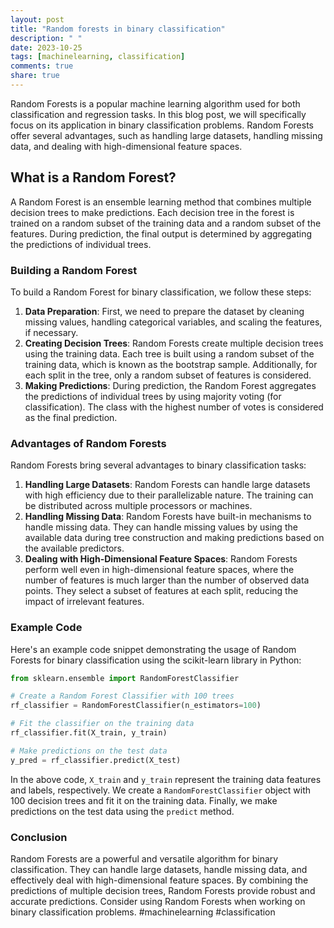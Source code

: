```yaml
---
layout: post
title: "Random forests in binary classification"
description: " "
date: 2023-10-25
tags: [machinelearning, classification]
comments: true
share: true
---
```


Random Forests is a popular machine learning algorithm used for both classification and regression tasks. In this blog post, we will specifically focus on its application in binary classification problems. Random Forests offer several advantages, such as handling large datasets, handling missing data, and dealing with high-dimensional feature spaces.

## What is a Random Forest?

A Random Forest is an ensemble learning method that combines multiple decision trees to make predictions. Each decision tree in the forest is trained on a random subset of the training data and a random subset of the features. During prediction, the final output is determined by aggregating the predictions of individual trees.

### Building a Random Forest

To build a Random Forest for binary classification, we follow these steps:

1. **Data Preparation**: First, we need to prepare the dataset by cleaning missing values, handling categorical variables, and scaling the features, if necessary.
2. **Creating Decision Trees**: Random Forests create multiple decision trees using the training data. Each tree is built using a random subset of the training data, which is known as the bootstrap sample. Additionally, for each split in the tree, only a random subset of features is considered.
3. **Making Predictions**: During prediction, the Random Forest aggregates the predictions of individual trees by using majority voting (for classification). The class with the highest number of votes is considered as the final prediction.

### Advantages of Random Forests

Random Forests bring several advantages to binary classification tasks:

1. **Handling Large Datasets**: Random Forests can handle large datasets with high efficiency due to their parallelizable nature. The training can be distributed across multiple processors or machines.
2. **Handling Missing Data**: Random Forests have built-in mechanisms to handle missing data. They can handle missing values by using the available data during tree construction and making predictions based on the available predictors.
3. **Dealing with High-Dimensional Feature Spaces**: Random Forests perform well even in high-dimensional feature spaces, where the number of features is much larger than the number of observed data points. They select a subset of features at each split, reducing the impact of irrelevant features.

### Example Code

Here's an example code snippet demonstrating the usage of Random Forests for binary classification using the scikit-learn library in Python:

```python
from sklearn.ensemble import RandomForestClassifier

# Create a Random Forest Classifier with 100 trees
rf_classifier = RandomForestClassifier(n_estimators=100)

# Fit the classifier on the training data
rf_classifier.fit(X_train, y_train)

# Make predictions on the test data
y_pred = rf_classifier.predict(X_test)
```

In the above code, `X_train` and `y_train` represent the training data features and labels, respectively. We create a `RandomForestClassifier` object with 100 decision trees and fit it on the training data. Finally, we make predictions on the test data using the `predict` method.

### Conclusion

Random Forests are a powerful and versatile algorithm for binary classification. They can handle large datasets, handle missing data, and effectively deal with high-dimensional feature spaces. By combining the predictions of multiple decision trees, Random Forests provide robust and accurate predictions. Consider using Random Forests when working on binary classification problems. #machinelearning #classification